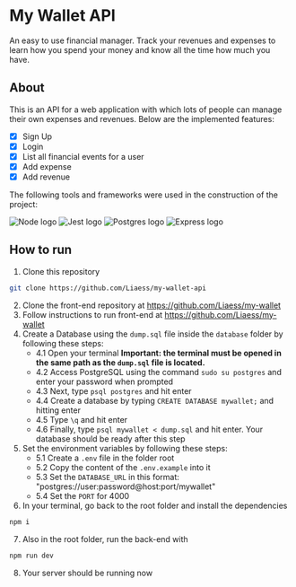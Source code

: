 # My Wallet API

An easy to use financial manager. Track your revenues and expenses to learn how you spend your money and know all the time how much you have.

## About

This is an API for a web application with which lots of people can manage their own expenses and revenues. Below are the implemented features:

- [x] Sign Up
- [x] Login
- [x] List all financial events for a user
- [x] Add expense
- [x] Add revenue

The following tools and frameworks were used in the construction of the project:<br>

<img src="https://img.shields.io/badge/-NodeJS-&?style=for-the-badge&logo=nodedotjs&color=black" alt="Node logo" /> <img src="https://img.shields.io/badge/-Jest-&?style=for-the-badge&logo=jest&color=black" alt="Jest logo" /> <img src="https://img.shields.io/badge/-PostgreSQL-&?style=for-the-badge&logo=postgresql&color=black" alt="Postgres logo" /> <img src="https://img.shields.io/badge/-Express-&?style=for-the-badge&logo=express&color=black" alt="Express logo" />

## How to run

1. Clone this repository
```bash
git clone https://github.com/Liaess/my-wallet-api
```
2. Clone the front-end repository at https://github.com/Liaess/my-wallet
3. Follow instructions to run front-end at https://github.com/Liaess/my-wallet
4. Create a Database using the ``dump.sql`` file inside the ``database`` folder by following these steps:
    - 4.1 Open your terminal **Important: the terminal must be opened in the same path as the ``dump.sql`` file is located.**
    - 4.2 Access PostgreSQL using the command ``sudo su postgres`` and enter your password when prompted
    - 4.3 Next, type ``psql postgres`` and hit enter
    - 4.4 Create a database by typing ``CREATE DATABASE mywallet;`` and hitting enter
    - 4.5 Type ``\q`` and hit enter
    - 4.6 Finally, type ```psql mywallet < dump.sql``` and hit enter. Your database should be ready after this step
5. Set the environment variables by following these steps:
    - 5.1 Create a ``.env`` file in the folder root
    - 5.2 Copy the content of the ``.env.example`` into it
    - 5.3 Set the ``DATABASE_URL`` in this format: "postgres://user:password@host:port/mywallet"
    - 5.4 Set the ``PORT`` for 4000
6. In your terminal, go back to the root folder and install the dependencies
```bash
npm i
```
7. Also in the root folder, run the back-end with
```bash
npm run dev
```
8. Your server should be running now